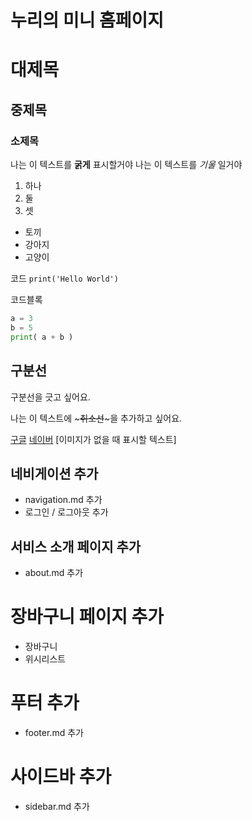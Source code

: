 # 누리의 미니 홈페이지 
# 대제목
## 중제목
### 소제목

나는 이 텍스트를 **굵게** 표시할거야
나는 이 텍스트를 *기울* 일거야

1. 하나
2. 둘
3. 셋

- 토끼
- 강아지
- 고양이

코드
`print('Hello World')`

코드블록
``` python
a = 3
b = 5
print( a + b )
```

구분선
---
구분선을 긋고 싶어요.

나는 이 텍스트에 ~~~취소선~~~을 추가하고 싶어요.

[구글](https://google.com)
[네이버](https://naver.com)
[이미지가 없을 때 표시할 텍스트]


## 네비게이션 추가
- navigation.md 추가
- 로그인 / 로그아웃 추가

## 서비스 소개 페이지 추가
- about.md 추가

# 장바구니 페이지 추가
- 장바구니
- 위시리스트

# 푸터 추가
- footer.md 추가

# 사이드바 추가
- sidebar.md 추가
